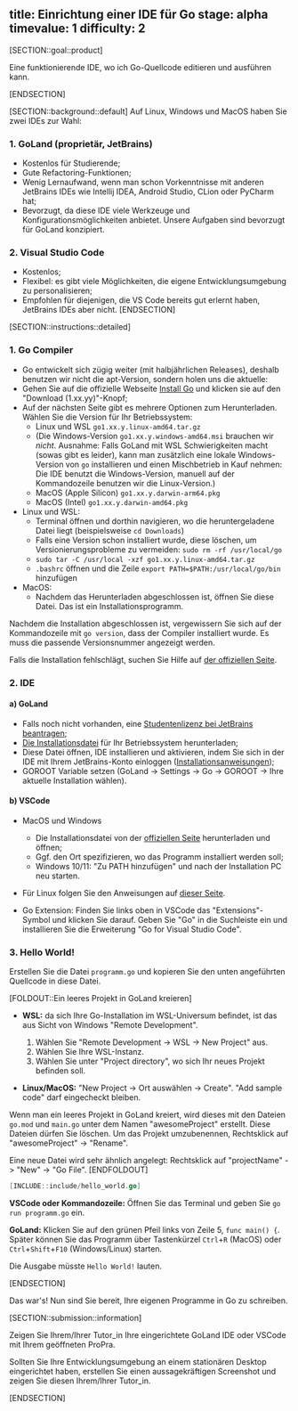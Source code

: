 title: Einrichtung einer IDE für Go
stage: alpha
timevalue: 1
difficulty: 2
---

[SECTION::goal::product]

Eine funktionierende IDE, wo ich Go-Quellcode editieren und ausführen kann.

[ENDSECTION]

[SECTION::background::default]
Auf Linux, Windows und MacOS haben Sie zwei IDEs zur Wahl:


### 1. GoLand (proprietär, JetBrains)

- Kostenlos für Studierende;
- Gute Refactoring-Funktionen;
- Wenig Lernaufwand, wenn man schon Vorkenntnisse mit anderen JetBrains IDEs wie
  Intellij IDEA, Android Studio, CLion oder PyCharm hat;
- Bevorzugt, da diese IDE viele Werkzeuge und Konfigurationsmöglichkeiten anbietet. 
  Unsere Aufgaben sind bevorzugt für GoLand konzipiert.


### 2. Visual Studio Code  

- Kostenlos;
- Flexibel: es gibt viele Möglichkeiten, die eigene Entwicklungsumgebung zu personalisieren;
- Empfohlen für diejenigen, die VS Code bereits gut erlernt haben, JetBrains IDEs aber nicht.
[ENDSECTION]

[SECTION::instructions::detailed]

### 1. Go Compiler

* Go entwickelt sich zügig weiter (mit halbjährlichen Releases), deshalb benutzen wir nicht 
  die apt-Version, sondern holen uns die aktuelle:
* Gehen Sie auf die offizielle Webseite [Install Go](https://go.dev/doc/install) 
  und klicken sie auf den "Download (1.xx.yy)"-Knopf;
* Auf der nächsten Seite gibt es mehrere Optionen zum Herunterladen. Wählen Sie die 
  Version für Ihr Betriebssystem:
    - Linux und WSL `go1.xx.y.linux-amd64.tar.gz`
    - (Die Windows-Version `go1.xx.y.windows-amd64.msi` brauchen wir _nicht_.
      Ausnahme: Falls GoLand mit WSL Schwierigkeiten macht (sowas gibt es leider), kann man zusätzlich 
      eine lokale Windows-Version von `go` installieren und einen Mischbetrieb in Kauf nehmen: 
      Die IDE benutzt die Windows-Version,
      manuell auf der Kommandozeile benutzen wir die Linux-Version.)
    - MacOS (Apple Silicon) `go1.xx.y.darwin-arm64.pkg`
    - MacOS (Intel) `go1.xx.y.darwin-amd64.pkg`
* Linux und WSL:
    - Terminal öffnen und dorthin navigieren, wo die heruntergeladene Datei liegt (beispielsweise `cd Downloads`)
    - Falls eine Version schon installiert wurde, diese löschen, um Versionierungsprobleme zu vermeiden:
      `sudo rm -rf /usr/local/go`
    - `sudo tar -C /usr/local -xzf go1.xx.y.linux-amd64.tar.gz`
    - `.bashrc` öffnen und die Zeile `export PATH=$PATH:/usr/local/go/bin` hinzufügen
* MacOS:
    - Nachdem das Herunterladen abgeschlossen ist, öffnen Sie diese Datei. 
      Das ist ein Installationsprogramm.

Nachdem die Installation abgeschlossen ist, vergewissern Sie sich auf der Kommandozeile mit `go version`, 
dass der Compiler installiert wurde. Es muss die passende Versionsnummer angezeigt werden. 

Falls die Installation fehlschlägt, suchen Sie Hilfe auf [der offiziellen Seite](https://go.dev/doc/install).


### 2. IDE

#### a) GoLand

* Falls noch nicht vorhanden, eine [Studentenlizenz bei JetBrains beantragen](https://www.jetbrains.com/community/education/#students);
* [Die Installationsdatei](https://www.jetbrains.com/go/) für Ihr Betriebssystem herunterladen;
* Diese Datei öffnen, IDE installieren und aktivieren, indem Sie sich in der IDE mit Ihrem JetBrains-Konto einloggen
  ([Installationsanweisungen](https://www.jetbrains.com/help/go/installation-guide.html));
* GOROOT Variable setzen (GoLand -> Settings -> Go -> GOROOT -> Ihre aktuelle Installation wählen).

#### b) VSCode

* MacOS und Windows
    - Die Installationsdatei von der [offiziellen Seite](https://code.visualstudio.com/) herunterladen und öffnen;
    - Ggf. den Ort spezifizieren, wo das Programm installiert werden soll;
    - Windows 10/11: "Zu PATH hinzufügen" und nach der Installation PC neu starten.

* Für Linux folgen Sie den Anweisungen auf [dieser Seite](https://code.visualstudio.com/docs/setup/linux). 
* Go Extension: Finden Sie links oben in VSCode das "Extensions"-Symbol und klicken Sie darauf. 
  Geben Sie "Go" in die Suchleiste ein und installieren Sie die Erweiterung 
  "Go for Visual Studio Code". 


### 3. Hello World!

Erstellen Sie die Datei `programm.go` und kopieren Sie den unten angeführten Quellcode in diese Datei.

[FOLDOUT::Ein leeres Projekt in GoLand kreieren]

* **WSL:** da sich Ihre Go-Installation im WSL-Universum befindet, ist das aus Sicht von Windows "Remote Development".
    1. Wählen Sie "Remote Development -> WSL -> New Project" aus.
    2. Wählen Sie Ihre WSL-Instanz.
    3. Wählen Sie unter "Project directory", wo sich Ihr neues Projekt befinden soll.

* **Linux/MacOS:** "New Project -> Ort auswählen -> Create". "Add sample code" darf eingecheckt bleiben. 

Wenn man ein leeres Projekt in GoLand kreiert, wird dieses mit den Dateien
`go.mod` und `main.go` unter dem Namen "awesomeProject" erstellt. 
Diese Dateien dürfen Sie löschen. 
Um das Projekt umzubenennen, Rechtsklick auf "awesomeProject" -> "Rename". 

Eine neue Datei wird sehr ähnlich angelegt: Rechtsklick auf "projectName" -> "New" -> "Go File".
[ENDFOLDOUT]

```go
[INCLUDE::include/hello_world.go]
```

**VSCode oder Kommandozeile:** Öffnen Sie das Terminal und geben Sie `go run programm.go` ein. 

**GoLand:** Klicken Sie auf den grünen Pfeil links von Zeile 5, `func main() {`. 
Später können Sie das Programm über Tastenkürzel `Ctrl`+`R` (MacOS) oder `Ctrl`+`Shift`+`F10` 
(Windows/Linux) starten.

Die Ausgabe müsste `Hello World!` lauten.

[ENDSECTION]

Das war's! Nun sind Sie bereit, Ihre eigenen Programme in Go zu schreiben.

[SECTION::submission::information]

Zeigen Sie Ihrem/Ihrer Tutor_in Ihre eingerichtete GoLand IDE oder VSCode mit Ihrem geöffneten ProPra.

Sollten Sie Ihre Entwicklungsumgebung an einem stationären Desktop eingerichtet haben, erstellen Sie 
einen aussagekräftigen Screenshot und zeigen Sie diesen Ihrem/Ihrer Tutor_in.

[ENDSECTION]
